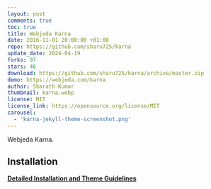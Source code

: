 ```yaml
---
layout: post
comments: true
toc: true
title: Webjeda Karna
date: 2016-11-01 20:00:00 +01:00
repo: https://github.com/sharu725/karna
update_date: 2024-04-19
forks: 97
stars: 46
download: https://github.com/sharu725/karna/archive/master.zip
demo: https://webjeda.com/karna
author: Sharath Kumar
thumbnail: karna.webp
license: MIT
license_link: https://opensource.org/license/MIT
carousel:
  - 'karna-jekyll-theme-screenshot.png'
---
```


Webjeda Karna.

## Installation

[**Detailed Installation and Theme Guidelines**](https://blog.webjeda.com/jekyll-themes/)

